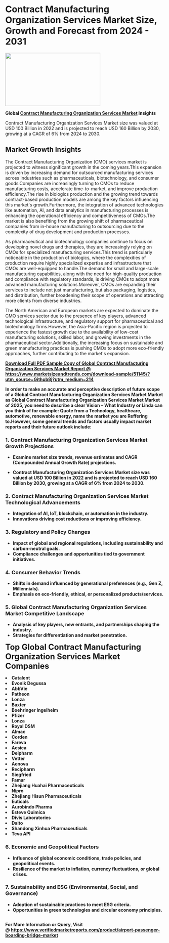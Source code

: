 <H1>Contract Manufacturing Organization Services Market Size, Growth and Forecast from 2024 - 2031</H1><img class="aligncenter size-medium wp-image-584254" src="https://thirdeyenews.in/wp-content/uploads/2024/09/Global-Market-Research-300x168.jpeg" alt="" width="300" height="168" /><p><strong>Global&nbsp;<a href="https://www.marketsizeandtrends.com/download-sample/51145/?utm_source=Github8j?utm_medium=214">Contract Manufacturing Organization Services Market</a> Insights</strong></p><p>Contract Manufacturing Organization Services Market size was valued at USD 100 Billion in 2022 and is projected to reach USD 160 Billion by 2030, growing at a CAGR of 6% from 2024 to 2030.</p><p><h2>Market Growth Insights</h2> <p>The Contract Manufacturing Organization (CMO) services market is projected to witness significant growth in the coming years.This expansion is driven by increasing demand for outsourced manufacturing services across industries such as pharmaceuticals, biotechnology, and consumer goods.Companies are increasingly turning to CMOs to reduce manufacturing costs, accelerate time-to-market, and improve production efficiency.The rise in biologics production and the growing trend towards contract-based production models are among the key factors influencing this market's growth.Furthermore, the integration of advanced technologies like automation, AI, and data analytics in manufacturing processes is enhancing the operational efficiency and competitiveness of CMOs.The market is also benefiting from the growing shift of pharmaceutical companies from in-house manufacturing to outsourcing due to the complexity of drug development and production processes.</p> <p><strong><a href="#"></a></strong></p> <p>As pharmaceutical and biotechnology companies continue to focus on developing novel drugs and therapies, they are increasingly relying on CMOs for specialized manufacturing services.This trend is particularly noticeable in the production of biologics, where the complexities of production require highly specialized expertise and infrastructure that CMOs are well-equipped to handle.The demand for small and large-scale manufacturing capabilities, along with the need for high-quality production and compliance with regulatory standards, is driving CMOs to adopt more advanced manufacturing solutions.Moreover, CMOs are expanding their services to include not just manufacturing, but also packaging, logistics, and distribution, further broadening their scope of operations and attracting more clients from diverse industries.</p> <p>The North American and European markets are expected to dominate the CMO services sector due to the presence of key players, advanced technological infrastructure, and regulatory support for pharmaceutical and biotechnology firms.However, the Asia-Pacific region is projected to experience the fastest growth due to the availability of low-cost manufacturing solutions, skilled labor, and growing investments in the pharmaceutical sector.Additionally, the increasing focus on sustainable and green manufacturing practices is pushing CMOs to adopt more eco-friendly approaches, further contributing to the market's expansion.</p> <p><strong><a href="#"></p><p><span class=""><strong>Download Full PDF Sample Copy of Global Contract Manufacturing Organization Services Market Report</strong> @ <a href="https://www.marketsizeandtrends.com/download-sample/51145/?utm_source=Github8j?utm_medium=214" target="_blank">https://www.marketsizeandtrends.com/download-sample/51145/?utm_source=Github8j?utm_medium=214</a></span></p><p>In order to make an accurate and perceptive description of future scope of a Global&nbsp;Contract Manufacturing Organization Services Market Market as Global&nbsp;Contract Manufacturing Organization Services Market Market of 2025, you need to describe a clear Vision &ndash; What Industry or Linda can you think of for example: Quote from a Technology, healthcare, automotive, renewable energy, name the market you are Reffering to.However, some general trends and factors usually impact market reports and their future outlook include:</p><h3>1.&nbsp;<strong>Contract Manufacturing Organization Services Market Growth Projections</strong></h3><ul><li>Examine market size trends, revenue estimates and CAGR (Compounded Annual Growth Rate) projections.</li><li><p>Contract Manufacturing Organization Services Market size was valued at USD 100 Billion in 2022 and is projected to reach USD 160 Billion by 2030, growing at a CAGR of 6% from 2024 to 2030.</p></li></ul><h3>2.&nbsp;<strong>Contract Manufacturing Organization Services Market Technological Advancements</strong></h3><ul><li>Integration of AI, IoT, blockchain, or automation in the industry.</li><li>Innovations driving cost reductions or improving efficiency.</li></ul><h3>3.&nbsp;<strong>Regulatory and Policy Changes</strong></h3><ul><li>Impact of global and regional regulations, including sustainability and carbon-neutral goals.</li><li>Compliance challenges and opportunities tied to government initiatives.</li></ul><h3>4.&nbsp;<strong>Consumer Behavior Trends</strong></h3><ul><li>Shifts in demand influenced by generational preferences (e.g., Gen Z, Millennials).</li><li>Emphasis on eco-friendly, ethical, or personalized products/services.</li></ul><h3>5.&nbsp;<strong>Global Contract Manufacturing Organization Services Market Competitive Landscape</strong></h3><ul><li>Analysis of key players, new entrants, and partnerships shaping the industry.</li><li>Strategies for differentiation and market penetration.</li></ul><p data-pm-slice="1 1 []"><span style="color: inherit; font-family: inherit; font-size: 25px;">Top Global Contract Manufacturing Organization Services Market Companies</span></p><div class="" data-test-id=""><p><li>Catalent</li><li> Evonik Degussa</li><li> AbbVie</li><li> Patheon</li><li> Lonza</li><li> Baxter</li><li> Boehringer Ingelheim</li><li> Pfizer</li><li> Lonza</li><li> Royal DSM</li><li> Almac</li><li> Corden</li><li> Fareva</li><li> Aesica</li><li> Delpharm</li><li> Vetter</li><li> Aenova</li><li> Recipharm</li><li> Siegfried</li><li> Famar</li><li> Zhejiang Huahai Pharmaceuticals</li><li> Nipro</li><li> Zhejiang Hisun Pharmaceuticals</li><li> Euticals</li><li> Aurobindo Pharma</li><li> Esteve Quimica</li><li> Divis Laboratories</li><li> Daito</li><li> Shandong Xinhua Pharmaceuticals</li><li> Teva API</li></p></div><h3>6.&nbsp;<strong>Economic and Geopolitical Factors</strong></h3><ul><li>Influence of global economic conditions, trade policies, and geopolitical events.</li><li>Resilience of the market to inflation, currency fluctuations, or global crises.</li></ul><h3>7.&nbsp;<strong>Sustainability and ESG (Environmental, Social, and Governance)</strong></h3><ul><li>Adoption of sustainable practices to meet ESG criteria.</li><li>Opportunities in green technologies and circular economy principles.</li></ul><h2><strong style="font-size: 14px;">For More Information or Query, Visit @&nbsp;</strong><a style="background-color: #ffffff; font-size: 14px;" href="https://www.marketsizeandtrends.com/report/contract-manufacturing-organization-services-market/" target="_blank">https://www.verifiedmarketreports.com/product/airport-passenger-boarding-bridge-market</a></h2>